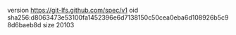 version https://git-lfs.github.com/spec/v1
oid sha256:d8063473e53100fa1452396e6d7138150c50cea0eba6d108926b5c98d6baeb8d
size 20103
